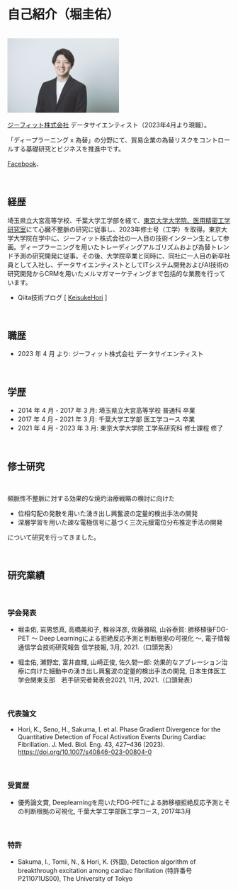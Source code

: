 # 自己紹介（堀圭佑）

<br>

<img src="img/KeisukeHori.jpeg" alt="堀圭佑_自己紹介" title="堀圭佑_自己紹介" width=50%>

<br>

[ジーフィット株式会社](https://gfit.co.jp) データサイエンティスト（2023年4月より現職）。

「ディープラーニング x 為替」の分野にて、貿易企業の為替リスクをコントロールする基礎研究とビジネスを推進中です。

[Facebook](https://www.facebook.com/profile.php?id=100093887304621)、

<br>

## 経歴

埼玉県立大宮高等学校、千葉大学工学部を経て、[東京大学大学院、医用精密工学研究室](http://www.bmpe.t.u-tokyo.ac.jp/)にて心臓不整脈の研究に従事し、2023年修士号（工学）を取得。東京大学大学院在学中に、ジーフィット株式会社の一人目の技術インターン生として参画。ディープラーニングを用いたトレーディングアルゴリズムおよび為替トレンド予測の研究開発に従事。その後、大学院卒業と同時に、同社に一人目の新卒社員として入社し、データサイエンティストとしてITシステム開発およびAI技術の研究開発からCRMを用いたメルマガマーケティングまで包括的な業務を行っています。

- Qiita技術ブログ [ [KeisukeHori](https://qiita.com/Keisuke_Hori) ]

<br>

## 職歴

- 2023 年 4 月 より: ジーフィット株式会社 データサイエンティスト

<br>

## 学歴

- 2014 年 4 月 - 2017 年 3 月: 埼玉県立大宮高等学校 普通科 卒業
- 2017 年 4 月 - 2021 年 3 月: 千葉大学工学部 医工学コース 卒業
- 2021 年 4 月 - 2023 年 3 月: 東京大学大学院 工学系研究科 修士課程 修了

<br>

## 修士研究

<br>

頻脈性不整脈に対する効果的な焼灼治療戦略の検討に向けた

- 位相勾配の発散を用いた湧き出し興奮波の定量的検出手法の開発
- 深層学習を用いた疎な電極信号に基づく三次元膜電位分布推定手法の開発

について研究を行ってきました。

<br>

## 研究業績

<br>

### 学会発表

- 堀圭佑, 岩男悠真, 高橋美和子, 椎谷洋彦, 佐藤雅昭, 山谷泰賀: 肺移植後FDG-PET ～ Deep Learningによる拒絶反応予測と判断根拠の可視化 ～, 電子情報通信学会技術研究報告 信学技報, 3月, 2021.（口頭発表）

- 堀圭佑, 瀬野宏, 富井直輝, 山崎正俊, 佐久間一郎: 効果的なアブレーション治療に向けた細動中の湧き出し興奮波の定量的検出手法の開発, 日本生体医工学会関東支部　若手研究者発表会2021, 11月, 2021.（口頭発表）

<br>

### 代表論文

- Hori, K., Seno, H., Sakuma, I. et al. Phase Gradient Divergence for the Quantitative Detection of Focal Activation Events During Cardiac Fibrillation. J. Med. Biol. Eng. 43, 427–436 (2023). https://doi.org/10.1007/s40846-023-00804-0

<br>

### 受賞歴

- 優秀論文賞, Deeplearningを⽤いたFDG-PETによる肺移植拒絶反応予測とその判断根拠の可視化, 千葉大学工学部医工学コース, 2017年3月

<br>

### 特許

- Sakuma, I., Tomii, N., & Hori, K. (外国), Detection algorithm of breakthrough excitation among cardiac fibrillation (特許番号P211071US00), The University of Tokyo